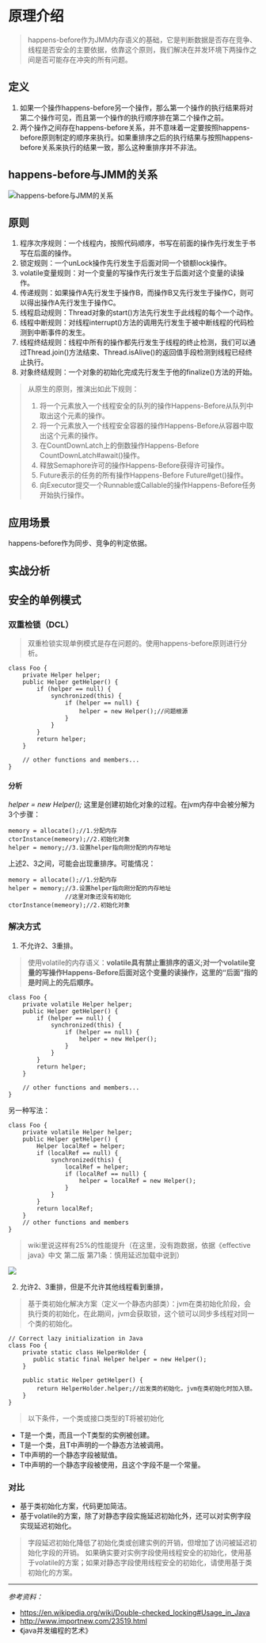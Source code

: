 # 原理介绍
> happens-before作为JMM内存语义的基础，它是判断数据是否存在竞争、线程是否安全的主要依据，依靠这个原则，我们解决在并发环境下两操作之间是否可能存在冲突的所有问题。

## 定义
1. 如果一个操作happens-before另一个操作，那么第一个操作的执行结果将对第二个操作可见，而且第一个操作的执行顺序排在第二个操作之前。
2. 两个操作之间存在happens-before关系，并不意味着一定要按照happens-before原则制定的顺序来执行。如果重排序之后的执行结果与按照happens-before关系来执行的结果一致，那么这种重排序并不非法。

## happens-before与JMM的关系
![happens-before与JMM的关系](https://github.com/alanzhang211/learning-note/raw/master/img/happens-before-JMM.png)

## 原则
1. 程序次序规则：一个线程内，按照代码顺序，书写在前面的操作先行发生于书写在后面的操作。
2. 锁定规则：一个unLock操作先行发生于后面对同一个锁额lock操作。
3. volatile变量规则：对一个变量的写操作先行发生于后面对这个变量的读操作。
4. 传递规则：如果操作A先行发生于操作B，而操作B又先行发生于操作C，则可以得出操作A先行发生于操作C。
5. 线程启动规则：Thread对象的start()方法先行发生于此线程的每个一个动作。
6. 线程中断规则：对线程interrupt()方法的调用先行发生于被中断线程的代码检测到中断事件的发生。
7. 线程终结规则：线程中所有的操作都先行发生于线程的终止检测，我们可以通过Thread.join()方法结束、Thread.isAlive()的返回值手段检测到线程已经终止执行。
8. 对象终结规则：一个对象的初始化完成先行发生于他的finalize()方法的开始。

> 从原生的原则，推演出如此下规则：
> 1. 将一个元素放入一个线程安全的队列的操作Happens-Before从队列中取出这个元素的操作。
> 2. 将一个元素放入一个线程安全容器的操作Happens-Before从容器中取出这个元素的操作。
> 3. 在CountDownLatch上的倒数操作Happens-Before CountDownLatch#await()操作。
> 4. 释放Semaphore许可的操作Happens-Before获得许可操作。
> 5. Future表示的任务的所有操作Happens-Before Future#get()操作。
> 6. 向Executor提交一个Runnable或Callable的操作Happens-Before任务开始执行操作。

## 应用场景
happens-before作为同步、竞争的判定依据。

## 实战分析
## 安全的单例模式
### 双重检锁（DCL）
> 双重检锁实现单例模式是存在问题的。使用happens-before原则进行分析。

```
class Foo {
    private Helper helper;
    public Helper getHelper() {
        if (helper == null) {
            synchronized(this) {
                if (helper == null) {
                    helper = new Helper();//问题根源
                }
            }
        }
        return helper;
    }

    // other functions and members...
}
```
#### 分析
*helper = new Helper();* 这里是创建初始化对象的过程。在jvm内存中会被分解为3个步骤：

```
memory = allocate();//1.分配内存
ctorInstance(memeory);//2.初始化对象
helper = memory;//3.设置helper指向刚分配的内存地址
```
上述2、3之间，可能会出现重排序。可能情况：
```
memory = allocate();//1.分配内存
helper = memory;//3.设置helper指向刚分配的内存地址
                //这里对象还没有初始化
ctorInstance(memeory);//2.初始化对象
```
### 解决方式
1. 不允许2、3重排。
> 使用volatile的内存语义：**volatile具有禁止重排序的语义;对一个volatile变量的写操作Happens-Before后面对这个变量的读操作，这里的“后面”指的是时间上的先后顺序。**

```
class Foo {
    private volatile Helper helper;
    public Helper getHelper() {
        if (helper == null) {
            synchronized(this) {
                if (helper == null) {
                    helper = new Helper();
                }
            }
        }
        return helper;
    }

    // other functions and members...
}
```

另一种写法：

```
class Foo {
    private volatile Helper helper;
    public Helper getHelper() {
        Helper localRef = helper;
        if (localRef == null) {
            synchronized(this) {
                localRef = helper;
                if (localRef == null) {
                    helper = localRef = new Helper();
                }
            }
        }
        return localRef;
    }
    // other functions and members
}
```
> wiki里说这样有25%的性能提升（在这里，没有跑数据，依据《effective java》中文 第二版 第71条：慎用延迟加载中说到）

![](https://github.com/alanzhang211/learning-note/raw/master/img/effective-Java-dcl.png)

2. 允许2、3重排，但是不允许其他线程看到重排，
> 基于类初始化解决方案（定义一个静态内部类）：jvm在类初始化阶段，会执行类的初始化，在此期间，jvm会获取锁，这个锁可以同步多线程对同一个类的初始化。
```
// Correct lazy initialization in Java
class Foo {
    private static class HelperHolder {
       public static final Helper helper = new Helper();
    }

    public static Helper getHelper() {
        return HelperHolder.helper;//出发类的初始化，jvm在类初始化时加入锁。
    }
}
```
> 以下条件，一个类或接口类型的T将被初始化
+ T是一个类，而且一个T类型的实例被创建。
+ T是一个类，且T中声明的一个静态方法被调用。
+ T中声明的一个静态字段被赋值。
+ T中声明的一个静态字段被使用，且这个字段不是一个常量。


### 对比
+ 基于类初始化方案，代码更加简洁。
+ 基于volatile的方案，除了对静态字段实施延迟初始化外，还可以对实例字段实现延迟初始化。
 > 字段延迟初始化降低了初始化类或创建实例的开销，但增加了访问被延迟初始化字段的开销。
> 如果确实要对实例字段使用线程安全的初始化，使用基于volatile的方案；如果对静态字段使用线程安全的初始化，请使用基于类初始化的方案。

---
*参考资料：*
+ https://en.wikipedia.org/wiki/Double-checked_locking#Usage_in_Java
+ http://www.importnew.com/23519.html
+ 《java并发编程的艺术》
